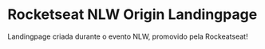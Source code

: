 # Rocketseat NLW Origin Landingpage
 Landingpage criada durante o evento NLW, promovido pela Rockeatseat!
